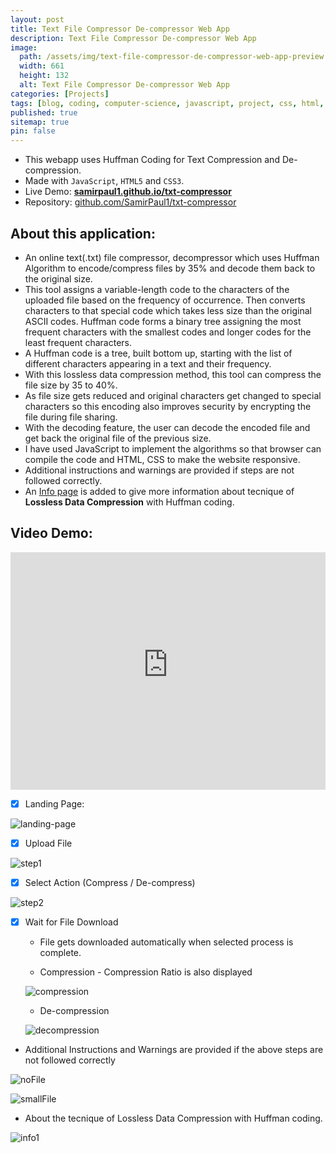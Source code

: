 ```yaml
---
layout: post
title: Text File Compressor De-compressor Web App
description: Text File Compressor De-compressor Web App
image:
  path: /assets/img/text-file-compressor-de-compressor-web-app-preview.webp
  width: 661
  height: 132
  alt: Text File Compressor De-compressor Web App
categories: [Projects]
tags: [blog, coding, computer-science, javascript, project, css, html, encoding, encoder, huffman, huffman-coding, huffman-compression-algorithm, txt, lossless-compression-algorithm, file-compression, huffman-encoder, huffman-decoder, huffman-encoding, txt-encode, txt-decode, lossless-compression, github, projects, web-development, lossless-data-compression, online-file-compressor, txt-compressor, algorithm]
published: true
sitemap: true
pin: false
---
```



- This webapp uses Huffman Coding for Text Compression and De-compression.
- Made with ```JavaScript```, ```HTML5``` and ```CSS3```.
- Live Demo: [**samirpaul1.github.io/txt-compressor**](https://samirpaul1.github.io/txt-compressor/)
- Repository: [github.com/SamirPaul1/txt-compressor](https://github.com/SamirPaul1/txt-compressor)


## About this application:

* An online text(.txt) file compressor, decompressor which uses Huffman Algorithm to encode/compress files by 35% and decode them back to the original size. 
* This tool assigns a variable-length code to the characters of the uploaded file based on the frequency of occurrence. Then converts characters to that special code which takes less size than the original ASCII codes. Huffman code forms a binary tree assigning the most frequent characters with the smallest codes and longer codes for the least frequent characters. 
* A Huffman code is a tree, built bottom up, starting with the list of different characters appearing in a text and their frequency. 
* With this lossless data compression method, this tool can compress the file size by 35 to 40%. 
* As file size gets reduced and original characters get changed to special characters so this encoding also improves security by encrypting the file during file sharing. 
* With the decoding feature, the user can decode the encoded file and get back the original file of the previous size. 
* I have used JavaScript to implement the algorithms so that browser can compile the code and HTML, CSS to make the website responsive. 
* Additional instructions and warnings are provided if steps are not followed correctly. 
* An [Info page](https://samirpaul1.github.io/txt-compressor/info.html) is added to give more information about tecnique of **Lossless Data Compression** with Huffman coding.




## Video Demo: 

<iframe title="Video Demo" src="https://user-images.githubusercontent.com/77569653/172716965-50560f4a-2acf-4013-ae87-8b474b2a09e3.mp4" width="100%" height = "380" autoplay="autoplay" loop="loop" frameborder="0" allowfullscreen></iframe>



- [x] Landing Page:

![landing-page](/assets/img/text-file-compressor-de-compressor-web-app-landing-page.png) 

- [x] Upload File

![step1](/assets/img/text-file-compressor-de-compressor-web-app-step1.png) 


- [x] Select Action (Compress / De-compress)

![step2](/assets/img/text-file-compressor-de-compressor-web-app-step2.png) 


- [x] Wait for File Download
    * File gets downloaded automatically when selected process is complete.

    * Compression - Compression Ratio is also displayed 

    ![compression](/assets/img/text-file-compressor-de-compressor-web-app-step3.png)
    
    * De-compression

    ![decompression](/assets/img/text-file-compressor-de-compressor-web-app-decompression.png)

* Additional Instructions and Warnings are provided if the above steps are not followed correctly

![noFile](/assets/img/text-file-compressor-de-compressor-web-app-nofile.png) 

![smallFile](/assets/img/text-file-compressor-de-compressor-web-app-verysmallfile.png)



* About the tecnique of Lossless Data Compression with Huffman coding.

![info1](/assets/img/text-file-compressor-de-compressor-web-app-info.jpeg) 
